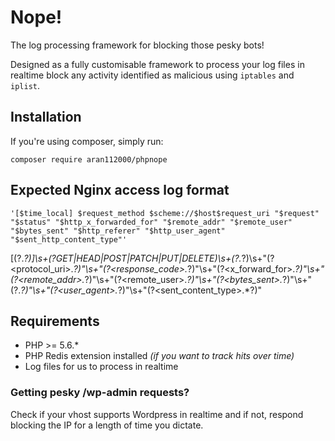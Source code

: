# Nope!
The log processing framework for blocking those pesky bots!

Designed as a fully customisable framework to process your log files in realtime block any activity identified as malicious using `iptables` and `iplist`.

## Installation
If you're using composer, simply run:
```console 
composer require aran112000/phpnope
```

## Expected Nginx access log format
```console
'[$time_local] $request_method $scheme://$host$request_uri "$request" "$status" "$http_x_forwarded_for" "$remote_addr" "$remote_user" "$bytes_sent" "$http_referer" "$http_user_agent" "$sent_http_content_type"'
```

\[(?<time>.*?)\]\s+(?<method>GET|HEAD|POST|PATCH|PUT|DELETE)\s+(?<url>.*?)\s+"(?<protocol_uri>.*?)"\s+"(?<response_code>.*?)"\s+"(?<x_forward_for>.*?)"\s+"(?<remote_addr>.*?)"\s+"(?<remote_user>.*?)"\s+"(?<bytes_sent>.*?)"\s+"(?<referer>.*?)"\s+"(?<user_agent>.*?)"\s+"(?<sent_content_type>.*?)"

## Requirements
 * PHP >= 5.6.*
 * PHP Redis extension installed _(if you want to track hits over time)_
 * Log files for us to process in realtime

### Getting pesky /wp-admin requests?
Check if your vhost supports Wordpress in realtime and if not, respond blocking the IP for a length of time you dictate.